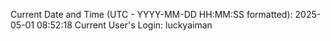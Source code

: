 Current Date and Time (UTC - YYYY-MM-DD HH:MM:SS formatted): 2025-05-01 08:52:18
Current User's Login: luckyaiman
